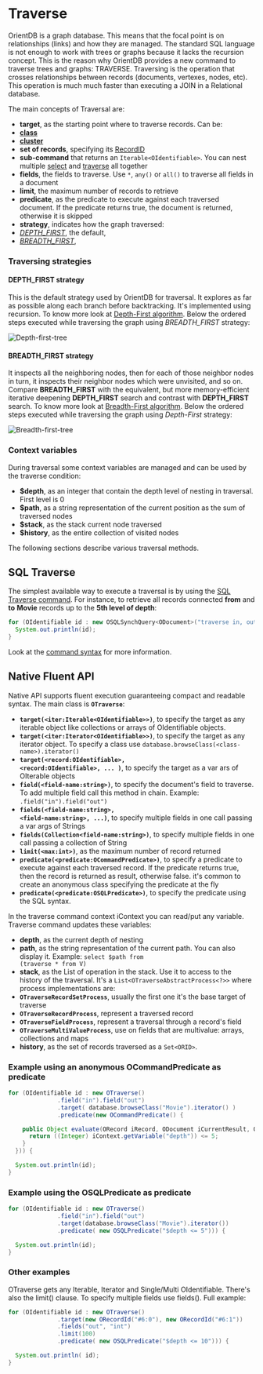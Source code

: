 # Traverse

OrientDB is a graph database. This means that the focal point is on relationships (links) and how they are managed. The standard SQL language is not enough to work with trees or graphs because it lacks the recursion concept. This is the reason why OrientDB provides a new command to traverse trees and graphs: TRAVERSE. Traversing is the operation that crosses relationships between records (documents, vertexes, nodes, etc). This operation is much much faster than executing a JOIN in a Relational database.

The main concepts of Traversal are:
- **target**, as the starting point where to traverse records. Can be:
 - **[class](Concepts.md#class)**
 - **[cluster](Concepts.md#cluster)**
 - **set of records**, specifying its [RecordID](Concepts.md#recordid)
 - **sub-command** that returns an <code>Iterable&lt;OIdentifiable&gt;</code>. You can nest multiple [select](SQL-Query.md) and [traverse](SQL-Traverse.md) all together
- **fields**, the fields to traverse. Use <code>*</code>, <code>any()</code> or <code>all()</code> to traverse all fields in a document
- **limit**, the maximum number of records to retrieve
- **predicate**, as the predicate to execute against each traversed document. If the predicate returns true, the document is returned, otherwise it is skipped
- **strategy**, indicates how the graph traversed:
 - *[DEPTH_FIRST](https://github.com/orientechnologies/orientdb/wiki/Java-Traverse#depth_first-strategy)*, the default,
 - *[BREADTH_FIRST](https://github.com/orientechnologies/orientdb/wiki/Java-Traverse#breadth_first-strategy)*,

### Traversing strategies
#### DEPTH_FIRST strategy
This is the default strategy used by OrientDB for traversal. It explores as far as possible along each branch before backtracking. It's implemented using recursion. To know more look at [Depth-First algorithm](http://en.wikipedia.org/wiki/Depth-first_search). Below the ordered steps executed while traversing the graph using *BREADTH_FIRST* strategy:

![Depth-first-tree](http://upload.wikimedia.org/wikipedia/commons/thumb/1/1f/Depth-first-tree.svg/600px-Depth-first-tree.svg.png)

#### BREADTH_FIRST strategy
It inspects all the neighboring nodes, then for each of those neighbor nodes in turn, it inspects their neighbor nodes which were unvisited, and so on. Compare **BREADTH_FIRST** with the equivalent, but more memory-efficient iterative deepening **DEPTH_FIRST** search and contrast with **DEPTH_FIRST** search. To know more look at [Breadth-First algorithm](http://en.wikipedia.org/wiki/Breadth-first_search). Below the ordered steps executed while traversing the graph using *Depth-First* strategy:

![Breadth-first-tree](http://upload.wikimedia.org/wikipedia/commons/thumb/3/33/Breadth-first-tree.svg/600px-Breadth-first-tree.svg.png)

### Context variables

During traversal some context variables are managed and can be used by the traverse condition:
- **$depth**, as an integer that contain the depth level of nesting in traversal. First level is 0
- **$path**, as a string representation of the current position as the sum of traversed nodes
- **$stack**, as the stack current node traversed
- **$history**, as the entire collection of visited nodes

The following sections describe various traversal methods.

## SQL Traverse

The simplest available way to execute a traversal is by using the [SQL Traverse command](SQL-Traverse.md). For instance, to retrieve all records connected **from** and **to** **Movie** records up to the **5th level of depth**:
```java
for (OIdentifiable id : new OSQLSynchQuery<ODocument>("traverse in, out from Movie while $depth <= 5")) {
  System.out.println(id);
}
```

Look at the [command syntax](SQL-Traverse.md) for more information.

## Native Fluent API

Native API supports fluent execution guaranteeing compact and readable syntax. The main class is **<code>OTraverse</code>**:
- **<code>target(&lt;iter:Iterable&lt;OIdentifiable&gt;&gt;)</code>**, to specify the target as any iterable object like collections or arrays of OIdentifiable objects.
- **<code>target(&lt;iter:Iterator&lt;OIdentifiable&gt;&gt;)</code>**, to specify the target as any iterator object. To specify a class use <code>database.browseClass(&lt;class-name&gt;).iterator()</code>
- **<code>target(&lt;record:OIdentifiable&gt;, &lt;record:OIdentifiable&gt;, ... )</code>**, to specify the target as a var ars of OIterable objects
- **<code>field(&lt;field-name:string&gt;)</code>**, to specify the document's field to traverse. To add multiple field call this method in chain. Example: <code>.field("in").field("out")</code>
- **<code>fields(&lt;field-name:string&gt;, &lt;field-name:string&gt;, ...)</code>**, to specify multiple fields in one call passing a var args of Strings
- **<code>fields(Collection&lt;field-name:string&gt;)</code>**, to specify multiple fields in one call passing a collection of String
- **<code>limit(&lt;max:int&gt;)</code>**, as the maximum number of record returned
- **<code>predicate(&lt;predicate:OCommandPredicate&gt;)</code>**, to specify a predicate to execute against each traversed record. If the predicate returns true, then the record is returned as result, otherwise false. it's common to create an anonymous class specifying the predicate at the fly
- **<code>predicate(&lt;predicate:OSQLPredicate&gt;)</code>**, to specify the predicate using the SQL syntax.

In the traverse command context iContext you can read/put any variable. Traverse command updates these variables:
- **depth**, as the current depth of nesting
- **path**, as the string representation of the current path. You can also display it. Example: <code>select $path from (traverse * from V)</code>
- **stack**, as the List of operation in the stack. Use it to access to the history of the traversal. It's a <code>List&lt;OTraverseAbstractProcess&lt;?&gt;&gt;</code> where process implementations are:
 - **<code>OTraverseRecordSetProcess</code>**, usually the first one it's the base target of traverse
 - **<code>OTraverseRecordProcess</code>**, represent a traversed record
 - **<code>OTraverseFieldProcess</code>**, represent a traversal through a record's field
 - **<code>OTraverseMultiValueProcess</code>**, use on fields that are multivalue: arrays, collections and maps
- **history**, as the set of records traversed as a <code>Set&lt;ORID&gt;</code>.

### Example using an anonymous OCommandPredicate as predicate

```java
for (OIdentifiable id : new OTraverse()
              .field("in").field("out")
              .target( database.browseClass("Movie").iterator() )
              .predicate(new OCommandPredicate() {

    public Object evaluate(ORecord iRecord, ODocument iCurrentResult, OCommandContext iContext) {
      return ((Integer) iContext.getVariable("depth")) <= 5;
    }
  })) {

  System.out.println(id);
}
```

### Example using the OSQLPredicate as predicate

```java
for (OIdentifiable id : new OTraverse()
              .field("in").field("out")
              .target(database.browseClass("Movie").iterator())
              .predicate( new OSQLPredicate("$depth <= 5"))) {

  System.out.println(id);
}
```

### Other examples

OTraverse gets any Iterable, Iterator and Single/Multi OIdentifiable. There's also the limit() clause. To specify multiple fields use fields(). Full example:
```java
for (OIdentifiable id : new OTraverse()
              .target(new ORecordId("#6:0"), new ORecordId("#6:1"))
              .fields("out", "int")
              .limit(100)
              .predicate( new OSQLPredicate("$depth <= 10"))) {

  System.out.println( id);
}
```